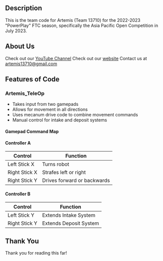 ## Description
This is the team code for Artemis (Team 13710) for the 2022-2023 "PowerPlay" FTC season, specifically the Asia Pacific Open Competition in July 2023.

## About Us
Check out our [YouTube Channel](https://www.youtube.com/@artemis13710)
Check out our [website](https://sites.google.com/view/artemis13710/)
Contact us at artemis13710@gmail.com

## Features of Code
### Artemis_TeleOp
* Takes input from two gamepads
* Allows for movement in all directions
* Uses mecanum drive code to combine movement commands
* Manual control for intake and deposit systems

#### Gamepad Command Map

#### Controller A
| Control           | Function                    |
|-------------------|--------------------------------|
| Left Stick X  | Turns robot                 |
| Right Stick X | Strafes left or right |
| Right Stick Y | Drives forward or backwards  |


#### Controller B
| Control           | Function                    |
|-------------------|--------------------------------|
| Left Stick Y  | Extends Intake System         |
| Right Stick Y | Extends Deposit System        |

## Thank You
Thank you for reading this far!
